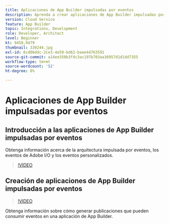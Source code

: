 ```yaml
---
title: Aplicaciones de App Builder impulsadas por eventos
description: Aprenda a crear aplicaciones de App Builder impulsadas por eventos.
version: Cloud Service
feature: App Builder
topic: Integrations, Development
role: Developer, Architect
level: Beginner
kt: 9458,9479
thumbnail: 339244.jpg
exl-id: 6cd06ddc-2ce3-4e59-bd62-baee44763591
source-git-commit: a14ee350b3fdc3ac197b703aa36957d1d1dd7355
workflow-type: tm+mt
source-wordcount: '52'
ht-degree: 0%

---
```


# Aplicaciones de App Builder impulsadas por eventos

## Introducción a las aplicaciones de App Builder impulsadas por eventos

Obtenga información acerca de la arquitectura impulsada por eventos, los eventos de Adobe I/O y los eventos personalizados.

>[!VIDEO](https://video.tv.adobe.com/v/339244/?quality=12&learn=on)

## Creación de aplicaciones de App Builder impulsadas por eventos

>[!VIDEO](https://video.tv.adobe.com/v/339245/?quality=12&learn=on)

Obtenga información sobre cómo generar publicaciones que pueden consumir eventos en una aplicación de App Builder.
